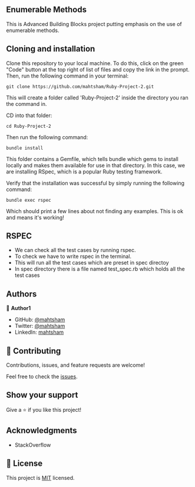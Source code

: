 ## Enumerable Methods

This is Advanced Building Blocks project putting emphasis on the use of enumerable methods.

## Cloning and installation

Clone this repository to your local machine. To do this, click on the green "Code" button at the top right of list of files and copy the link in the prompt. Then, run the following command in your terminal:

    git clone https://github.com/mahtsham/Ruby-Project-2.git

This will create a folder called 'Ruby-Project-2' inside the directory you ran the command in.

CD into that folder:

    cd Ruby-Project-2

Then run the following command:

    bundle install

This folder contains a Gemfile, which tells bundle which gems to install locally and makes them available for use in that directory. In this case, we are installing RSpec, which is a popular Ruby testing framework.

Verify that the installation was successful by simply running the following command:

    bundle exec rspec

Which should print a few lines about not finding any examples. This is ok and means it's working!

## RSPEC
- We can check all the test cases by running rspec.
- To check we have to write rspec in the terminal.
- This will run all the test cases which are preset in spec directoy
- In spec directory there is a file named test_spec.rb which holds all the test cases

## Authors

👤 **Author1**

- GitHub: [@mahtsham](https://github.com/mahtsham)
- Twitter: [@mahtsham](https://twitter.com/mahtsham)
- LinkedIn: [mahtsham](https://linkedin.com/mahtsham)

## 🤝 Contributing

Contributions, issues, and feature requests are welcome!

Feel free to check the [issues](https://github.com/mahtsham/Ruby-Project-2/issues).

## Show your support

Give a ⭐️ if you like this project!

## Acknowledgments

- StackOverflow

## 📝 License

This project is [MIT](https://opensource.org/licenses/MIT) licensed.
